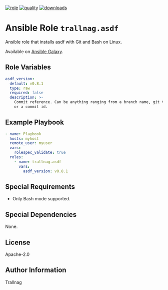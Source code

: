 [![role](https://img.shields.io/ansible/role/55771)](https://galaxy.ansible.com/trallnag/asdf)
[![quality](https://img.shields.io/ansible/quality/55771)](https://galaxy.ansible.com/trallnag/asdf)
[![downloads](https://img.shields.io/ansible/role/d/55771?label=downloads)](https://galaxy.ansible.com/trallnag/asdf)

# Ansible Role `trallnag.asdf`

Ansible role that installs asdf with Git and Bash on Linux.

[asdf]: https://github.com/asdf-vm/asdf

Available on [Ansible Galaxy](https://galaxy.ansible.com/trallnag/asdf).

## Role Variables

```yaml
asdf_version:
  default: v0.8.1
  type: raw
  required: false
  description: >-
    Commit reference. Can be anything ranging from a branch name, git tag,
    or a commit id.
```

## Example Playbook

```yaml
- name: Playbook
  hosts: myhost
  remote_user: myuser
  vars:
    rolespec_validate: true
  roles:
    - name: trallnag.asdf
      vars:
        asdf_version: v0.8.1
```

## Special Requirements

* Only Bash mode supported.

## Special Dependencies

None.

## License

Apache-2.0

## Author Information

Trallnag
